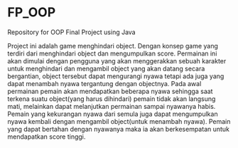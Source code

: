 # FP_OOP
Repository for OOP Final Project using Java

Project ini adalah game menghindari object. 
Dengan konsep game yang terdiri dari menghindari object dan mengumpulkan score. Permainan ini akan dimulai dengan pengguna yang akan menggerakkan sebuah karakter untuk menghindari dan mengambil object yang akan datang secara bergantian, object tersebut dapat mengurangi nyawa tetapi ada juga yang dapat menambah nyawa tergantung dengan objectnya. Pada awal permainan pemain akan mendapatkan beberapa nyawa sehingga saat terkena suatu object(yang harus dihindari) pemain tidak akan langsung mati, melainkan dapat melanjutkan permainan sampai nyawanya habis. Pemain yang kekurangan nyawa dari semula juga dapat mengumpulkan nyawa kembali dengan mengambil object(untuk menambah nyawa). Pemain yang dapat bertahan dengan nyawanya maka ia akan berkesempatan untuk mendapatkan score tinggi.

